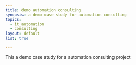```yaml
---
title: demo automation consulting
synopsis: a demo case study for automation consulting
topics:
  - it_automation
  - consulting
layout: default
list: true

---
```

This a demo case study for a automation consulting project
